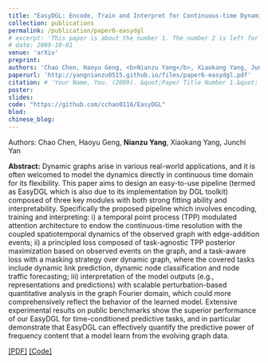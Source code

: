```yaml
---
title: "EasyDGL: Encode, Train and Interpret for Continuous-time Dynamic Graph Learning"
collection: publications
permalink: /publication/paper6-easydgl
# excerpt: 'This paper is about the number 1. The number 2 is left for future work.'
# date: 2009-10-01
venue: 'arXiv'
preprint:
authors: 'Chao Chen, Haoyu Geng, <b>Nianzu Yang</b>, Xiaokang Yang, Junchi Yan'
paperurl: 'http://yangnianzu0515.github.io/files/paper6-easydgl.pdf'
citation: # 'Your Name, You. (2009). &quot;Paper Title Number 1.&quot; <i>Journal 1</i>. 1(1).'
poster: 
slides: 
code: "https://github.com/cchao0116/EasyDGL"
blod:
chinese_blog: 
---
```

Authors: Chao Chen, Haoyu Geng, **Nianzu Yang**, Xiaokang Yang, Junchi Yan



**Abstract:** Dynamic graphs arise in various real-world applications, and it is often welcomed to model the dynamics directly in continuous time domain for its flexibility. This paper aims to design an easy-to-use pipeline (termed as EasyDGL which is also due to its implementation by DGL toolkit) composed of three key modules with both strong fitting ability and interpretability. Specifically the proposed pipeline which involves encoding, training and interpreting: i) a temporal point process (TPP) modulated attention architecture to endow the continuous-time resolution with the coupled spatiotemporal dynamics of the observed graph with edge-addition events; ii) a principled loss composed of task-agnostic TPP posterior maximization based on observed events on the graph, and a task-aware loss with a masking strategy over dynamic graph, where the covered tasks include dynamic link prediction, dynamic node classification and node traffic forecasting; iii) interpretation of the model outputs (e.g., representations and predictions) with scalable perturbation-based quantitative analysis in the graph Fourier domain, which could more comprehensively reflect the behavior of the learned model. Extensive experimental results on public benchmarks show the superior performance of our EasyDGL for time-conditioned predictive tasks, and in particular demonstrate that EasyDGL can effectively quantify the predictive power of frequency content that a model learn from the evolving graph data.

[[PDF]](http://yangnianzu0515.github.io/files/paper6-easydgl.pdf)
[[Code]](https://github.com/cchao0116/EasyDGL)
